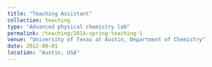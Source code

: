 ```yaml
---
title: "Teaching Assistant"
collection: teaching
type: "Advanced physical chemistry lab"
permalink: /teaching/2014-spring-teaching-1
venue: "University of Texas at Austin, Department of Chemistry"
date: 2012-08-01
location: "Austin, USA"
---
```

